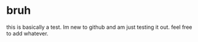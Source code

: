 # bruh
this is basically a test. Im new to github and am just testing it out. feel free to add whatever.
